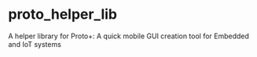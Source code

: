 # proto_helper_lib
A helper library for Proto+: A quick mobile GUI creation tool for Embedded and IoT systems
